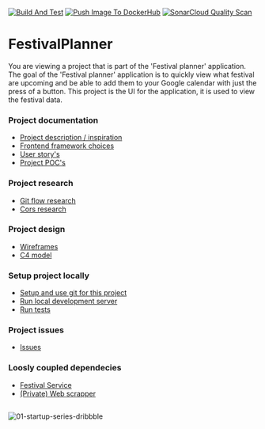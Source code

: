 [![Build And Test](https://github.com/RenoMuijsenberg/S3-Festival-Planner-Angular/actions/workflows/main.yaml/badge.svg)](https://github.com/RenoMuijsenberg/S3-Festival-Planner-Angular/actions/workflows/main.yaml)
[![Push Image To DockerHub](https://github.com/RenoMuijsenberg/S3-Festival-Planner-Angular/actions/workflows/docker-image.yaml/badge.svg)](https://github.com/RenoMuijsenberg/S3-Festival-Planner-Angular/actions/workflows/docker-image.yaml)
[![SonarCloud Quality Scan](https://github.com/RenoMuijsenberg/S3-Festival-Planner-Angular/actions/workflows/sonar-cloud.yaml/badge.svg)](https://github.com/RenoMuijsenberg/S3-Festival-Planner-Angular/actions/workflows/sonar-cloud.yaml)

# FestivalPlanner
You are viewing a project that is part of the 'Festival planner' application. The goal of the 'Festival planner' application is to quickly view what festival are upcoming and be able to add them to your Google calendar with just the press of a button. This project is the UI for the application, it is used to view the festival data.

### Project documentation
* [Project description / inspiration](https://github.com/RenoMuijsenberg/S3-Festival-Planner-Angular/wiki)
* [Frontend framework choices](https://github.com/RenoMuijsenberg/S3-Festival-Planner-Angular/wiki/Front-end-choice#my-choice)
* [User story's](https://github.com/RenoMuijsenberg/S3-Festival-Planner-Angular/wiki/User-story's) 
* [Project POC's](https://github.com/RenoMuijsenberg/S3-POC/tree/main)

### Project research
* [Git flow research](https://github.com/RenoMuijsenberg/S3-Festival-Planner-Angular/wiki/Git-Flow-research)
* [Cors research](https://github.com/RenoMuijsenberg/S3-Festival-Planner-Angular/wiki/CORS-research)

### Project design
* [Wireframes](https://github.com/RenoMuijsenberg/S3-Festival-Planner-Angular/wiki/Wireframes-website)
* [C4 model](https://github.com/RenoMuijsenberg/S3-Festival-Planner-Angular/wiki/C4-model#version-2)

### Setup project locally
* [Setup and use git for this project](https://github.com/RenoMuijsenberg/S3-Festival-Planner-Angular/wiki/Setup-and-use-git-for-this-project)
* [Run local development server](https://github.com/RenoMuijsenberg/S3-Festival-Planner-Angular/wiki/Start-developing)
* [Run tests](https://github.com/RenoMuijsenberg/S3-Festival-Planner-Angular/wiki/Run-tests)

### Project issues
* [Issues](https://github.com/users/RenoMuijsenberg/projects/1)

### Loosly coupled dependecies
* [Festival Service](https://github.com/RenoMuijsenberg/S3-Festival-Service)
* [(Private) Web scrapper](https://github.com/RenoMuijsenberg/S3-Festival-Scrapper)

## 
![01-startup-series-dribbble](https://user-images.githubusercontent.com/43666923/191464472-29613f1a-6a0e-4acf-8420-798d98cbb5ea.gif)
